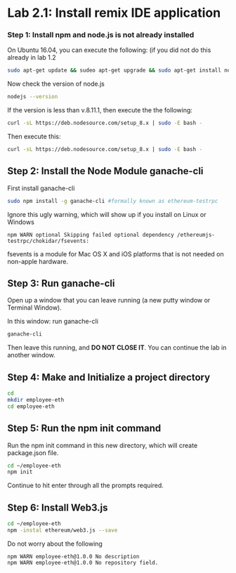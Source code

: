 # Lab 2.1: Install remix IDE application

### Step 1: Install npm and node.js is not already installed

On Ubuntu 16.04, you can execute the following: (if you did not do this already in lab 1.2

```bash
sudo apt-get update && sudeo apt-get upgrade && sudo apt-get install nodejs npm curl
```

Now check the version of node.js

```bash
nodejs --version
```
If the version is less than v.8.11.1, then execute the the following:

```bash
curl -sL https://deb.nodesource.com/setup_8.x | sudo -E bash -
```

Then execute this:

```bash
curl -sL https://deb.nodesource.com/setup_8.x | sudo -E bash -
```


## Step 2: Install the Node Module ganache-cli

First install ganache-cli

```bash
sudo npm install -g ganache-cli #formally known as ethereum-testrpc 
```

Ignore this ugly warning, which will show up if you install on Linux or Windows

```console
npm WARN optional Skipping failed optional dependency /ethereumjs-testrpc/chokidar/fsevents:
```
 
fsevents is a module for Mac OS X and iOS platforms that is not needed on non-apple hardware.

## Step 3: Run ganache-cli

Open up a window that you can leave running (a new putty window or Terminal Window).

In this window: run ganache-cli

```bash
ganache-cli
```

Then leave this running, and **DO NOT CLOSE IT**.  You can continue the lab in another window.

## Step 4: Make and Initialize a project directory

```bash
cd
mkdir employee-eth
cd employee-eth
```


## Step 5: Run the npm init command 

Run the npm init command in this new directory, which will create package.json file.

```bash
cd ~/employee-eth
npm init
```

Continue to hit enter through all the prompts required.


## Step 6:  Install Web3.js

```bash
cd ~/employee-eth
npm -instal ethereum/web3.js --save
```

Do not worry about the following

```console
npm WARN employee-eth@1.0.0 No description
npm WARN employee-eth@1.0.0 No repository field.
```


